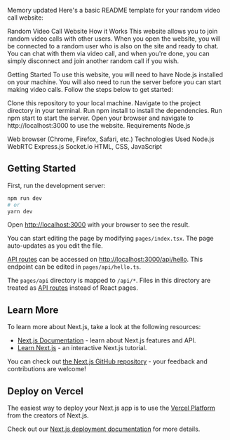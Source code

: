 
Memory updated
Here's a basic README template for your random video call website:

Random Video Call Website
How it Works
This website allows you to join random video calls with other users. When you open the website, you will be connected to a random user who is also on the site and ready to chat. You can chat with them via video call, and when you're done, you can simply disconnect and join another random call if you wish.

Getting Started
To use this website, you will need to have Node.js installed on your machine. You will also need to run the server before you can start making video calls. Follow the steps below to get started:

Clone this repository to your local machine.
Navigate to the project directory in your terminal.
Run npm install to install the dependencies.
Run npm start to start the server.
Open your browser and navigate to http://localhost:3000 to use the website.
Requirements
Node.js

Web browser (Chrome, Firefox, Safari, etc.)
Technologies Used
Node.js
WebRTC
Express.js
Socket.io
HTML, CSS, JavaScript

## Getting Started

First, run the development server:

```bash
npm run dev
# or
yarn dev
```

Open [http://localhost:3000](http://localhost:3000) with your browser to see the result.

You can start editing the page by modifying `pages/index.tsx`. The page auto-updates as you edit the file.

[API routes](https://nextjs.org/docs/api-routes/introduction) can be accessed on [http://localhost:3000/api/hello](http://localhost:3000/api/hello). This endpoint can be edited in `pages/api/hello.ts`.

The `pages/api` directory is mapped to `/api/*`. Files in this directory are treated as [API routes](https://nextjs.org/docs/api-routes/introduction) instead of React pages.

## Learn More

To learn more about Next.js, take a look at the following resources:

- [Next.js Documentation](https://nextjs.org/docs) - learn about Next.js features and API.
- [Learn Next.js](https://nextjs.org/learn) - an interactive Next.js tutorial.

You can check out [the Next.js GitHub repository](https://github.com/vercel/next.js/) - your feedback and contributions are welcome!

## Deploy on Vercel

The easiest way to deploy your Next.js app is to use the [Vercel Platform](https://vercel.com/new?utm_medium=default-template&filter=next.js&utm_source=create-next-app&utm_campaign=create-next-app-readme) from the creators of Next.js.

Check out our [Next.js deployment documentation](https://nextjs.org/docs/deployment) for more details.
